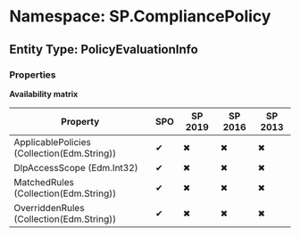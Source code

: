 # Namespace: SP.CompliancePolicy

## Entity Type: PolicyEvaluationInfo

### Properties

**Availability matrix**

Property | SPO | SP 2019 | SP 2016 | SP 2013
----------|-----|---------|---------|--------
ApplicablePolicies (Collection(Edm.String)) | ✔ | ✖ | ✖ | ✖
DlpAccessScope (Edm.Int32) | ✔ | ✖ | ✖ | ✖
MatchedRules (Collection(Edm.String)) | ✔ | ✖ | ✖ | ✖
OverriddenRules (Collection(Edm.String)) | ✔ | ✖ | ✖ | ✖

